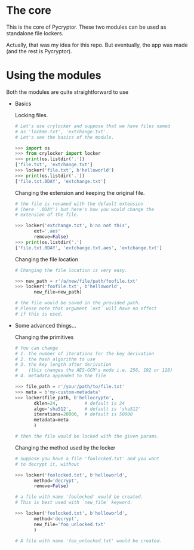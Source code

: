 # The core

This is the core of Pycryptor. These two modules can be used as standalone file lockers.

Actually, that was my idea for this repo. But eventually, the app was made (and the rest is Pycryptor).

# Using the modules

Both the modules are quite straightforward to use

 - Basics

	Locking files.
	```python
	# Let's use crylocker and suppose that we have files named
	# as 'lockme.txt', 'extchange.txt'.
	# Let's see the basics of the module.
	
	>>> import os
	>>> from crylocker import locker
	>>> print(os.listdir('.'))
	['file.txt', 'extchange.txt']
	>>> locker('file.txt', b'helloworld')
	>>> print(os.listdir('.'))
	['file.txt.0DAY', 'extchange.txt']
	```

	Changing the extension and keeping the original file.

	```python
	# the file is renamed with the default extension
	# (here '.0DAY') but here's how you would change the
	# extension of the file.

	>>> locker('extchange.txt', b'no not this', 
		   ext='.aes'
		   remove=False)
	>>> print(os.listdir('.')
	['file.txt.0DAY', 'extchange.txt.aes', 'extchange.txt']
	```
	Changing the file location
	```python
	# Changing the file location is very easy.
	
	>>> new_path = r'/a/new/file/path/foofile.txt'
	>>> locker('foofile.txt', b'helloworld',
		   new_file=new_path)
	
	# the file would be saved in the provided path.
	# Please note that argument `ext` will have no effect
	# if this is used.
	```

 - Some advanced things...

	Changing the primitives

	```python
	# You can change 
	# 1. the number of iterations for the key derivation
	# 2. the hash algorithm to use 
	# 3. the key length after derivation 
	#    (this changes the AES-GCM's mode i.e. 256, 192 or 128)
	# 4. metadata appended to the file 
	
	>>> file_path = r'/your/path/to/file.txt'
	>>> meta = b'my-custom-metadata'
	>>> locker(file_path, b'hellocrypto',
		   dklen=24,	      # default is 24
		   algo='sha512',     # default is 'sha512'
		   iterations=20000,  # default is 50000
		   metadata=meta
		   )
	
	# then the file would be locked with the given params.
	```
	
	Changing the method used by the locker
	```python
	# Suppose you have a file 'foolocked.txt' and you want
	# to decrypt it, without 
	
	>>> locker('foolocked.txt', b'helloworld',
		   method='decrypt',
		   remove=False)
	
	# a file with name 'foolocked' would be created.
	# This is best used with `new_file` keyword.
	
	>>> locker('foolocked.txt', b'helloworld',
		   method='decrypt',
		   new_file='foo_unlocked.txt'
		   )
	
	# A file with name 'foo_unlocked.txt' would be created.
	```

